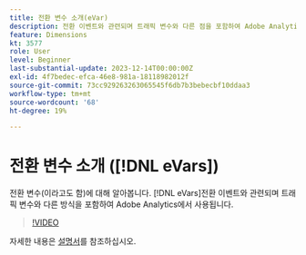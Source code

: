 ```yaml
---
title: 전환 변수 소개(eVar)
description: 전환 이벤트와 관련되며 트래픽 변수와 다른 점을 포함하여 Adobe Analytics에서 전환 변수(eVar)가 사용되는 방법에 대해 알아봅니다.
feature: Dimensions
kt: 3577
role: User
level: Beginner
last-substantial-update: 2023-12-14T00:00:00Z
exl-id: 4f7bedec-efca-46e8-981a-18118982012f
source-git-commit: 73cc929263263065545f6db7b3bebecbf10ddaa3
workflow-type: tm+mt
source-wordcount: '68'
ht-degree: 19%

---
```


# 전환 변수 소개 ([!DNL eVars])

전환 변수(이라고도 함)에 대해 알아봅니다. [!DNL eVars]전환 이벤트와 관련되며 트래픽 변수와 다른 방식을 포함하여 Adobe Analytics에서 사용됩니다.

>[!VIDEO](https://video.tv.adobe.com/v/28759/?quality=12&learn=on)

자세한 내용은 [설명서](https://experienceleague.adobe.com/docs/analytics/components/dimensions/evar.html)를 참조하십시오.
